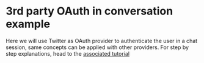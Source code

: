 # 3rd party OAuth in conversation example

Here we will use Twitter as OAuth provider to authenticate the user in a chat session, same concepts can be applied with other providers. For step by step explanations, head to the [associated tutorial](https://botpress.com/docs/tutorials/3rd-party-OAuth/)
